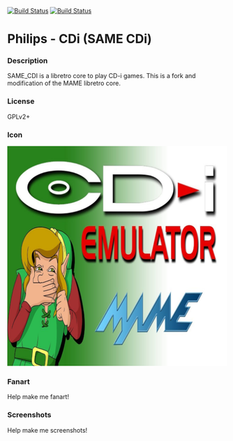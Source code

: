 [![Build Status](https://travis-ci.org/kodi-game/game.libretro.same_cdi.svg?branch=master)](https://travis-ci.org/kodi-game/game.libretro.same_cdi)
[![Build Status](https://ci.appveyor.com/api/projects/status/github/kodi-game/game.libretro.same_cdi?svg=true)](https://ci.appveyor.com/project/kodi-game/game-libretro-same-cdi)

# Philips - CDi (SAME CDi)

### Description

SAME_CDI is a libretro core to play CD-i games. This is a fork and modification of the MAME libretro core.

### License

GPLv2+

### Icon

![Philips - CDi (SAME CDi) icon](game.libretro.same_cdi/resources/icon.png)

### Fanart

Help make me fanart!

### Screenshots

Help make me screenshots!
